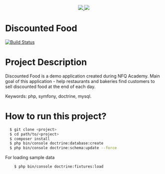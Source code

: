 <p align="center"><a href="http://nfqakademija.lt/" target="_blank"><img src="https://avatars0.githubusercontent.com/u/4995607?v=3&s=100"></a><a href="https://symfony.com" target="_blank">
    <img src="https://symfony.com/logos/symfony_black_02.svg">
</a></p>

Discounted Food
========================

[![Build Status](https://travis-ci.org/nfqakademija/discounted-food.svg?branch=master)](https://travis-ci.org/nfqakademija/discounted-food)

# Project Description
Discounted Food is a demo application created during NFQ Academy. 
Main goal of this application - help restaurants and bakeries 
find customers to sell discounted food at the end of each day.

Keywords: php, symfony, doctrine, mysql.

# How to run this project?

```bash
  $ git clone <project>
  $ cd path/to/<project>
  $ composer install 
  $ php bin/console doctrine:database:create
  $ php bin/console doctrine:schema:update --force
```
For loading sample data
```bash
    $ php bin/console doctrine:fixtures:load
```


